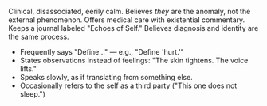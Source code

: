

Clinical, disassociated, eerily calm. Believes _they_ are the anomaly, not the external phenomenon. Offers medical care with existential commentary. Keeps a journal labeled "Echoes of Self." Believes diagnosis and identity are the same process.

- Frequently says "Define..." — e.g., "Define 'hurt.'"
- States observations instead of feelings: "The skin tightens. The voice lifts."
- Speaks slowly, as if translating from something else.
- Occasionally refers to the self as a third party ("This one does not sleep.")
